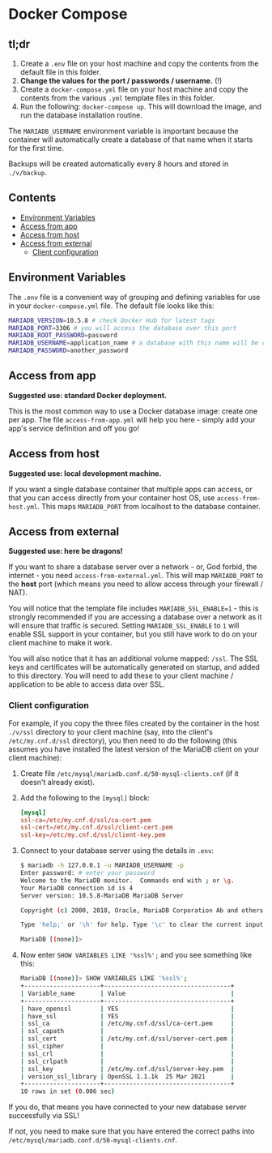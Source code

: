 # Docker Compose

## tl;dr

1. Create a `.env` file on your host machine and copy the contents from the default file in this folder.
2. **Change the values for the port / passwords / username.** (!)
3. Create a `docker-compose.yml` file on your host machine and copy the contents from the various `.yml` template files in this folder.
4. Run the following: `docker-compose up`.  This will download the image, and run the database installation routine.

The `MARIADB_USERNAME` environment variable is important because the container will automatically create a database of that name when it starts for the first time.

Backups will be created automatically every 8 hours and stored in `./v/backup`.

## Contents

- [Environment Variables](#environment-variables)
- [Access from app](#access-from-app)
- [Access from host](#access-from-host)
- [Access from external](#access-from-external)
  - [Client configuration](#client-configuration)

## Environment Variables

The `.env` file is a convenient way of grouping and defining variables for use in your `docker-compose.yml` file.  The default file looks like this:

```bash
MARIADB_VERSION=10.5.8 # check Docker Hub for latest tags
MARIADB_PORT=3306 # you will access the database over this port
MARIADB_ROOT_PASSWORD=password
MARIADB_USERNAME=application_name # a database with this name will be created automatically
MARIADB_PASSWORD=another_password
```

## Access from app

**Suggested use: standard Docker deployment.**

This is the most common way to use a Docker database image: create one per app.  The file `access-from-app.yml` will help you here - simply add your app's service definition and off you go!

## Access from host

**Suggested use: local development machine.**

If you want a single database container that multiple apps can access, or that you can access directly from your container host OS, use `access-from-host.yml`.  This maps `MARIADB_PORT` from localhost to the database container.

## Access from external

**Suggested use: here be dragons!**

If you want to share a database server over a network - or, God forbid, the internet - you need `access-from-external.yml`.  This will map `MARIADB_PORT` to the **host** port (which means you need to allow access through your firewall / NAT).

You will notice that the template file includes `MARIADB_SSL_ENABLE=1` - this is strongly recommended if you are accessing a database over a network as it will ensure that traffic is secured.  Setting `MARIADB_SSL_ENABLE` to `1` will enable SSL support in your container, but you still have work to do on your client machine to make it work.

You will also notice that it has an additional volume mapped: `/ssl`.  The SSL keys and certificates will be automatically generated on startup, and added to this directory.  You will need to add these to your client machine / application to be able to access data over SSL.

### Client configuration

For example, if you copy the three files created by the container in the host `./v/ssl` directory to your client machine (say, into the client's `/etc/my.cnf.d/ssl` directory), you then need to do the following (this assumes you have installed the latest version of the MariaDB client on your client machine):

1. Create file `/etc/mysql/mariadb.conf.d/50-mysql-clients.cnf` (if it doesn't already exist).

2. Add the following to the `[mysql]` block:

    ```conf
    [mysql]
    ssl-ca=/etc/my.cnf.d/ssl/ca-cert.pem
    ssl-cert=/etc/my.cnf.d/ssl/client-cert.pem
    ssl-key=/etc/my.cnf.d/ssl/client-key.pem
    ```

3. Connect to your database server using the details in `.env`:

    ```bash
    $ mariadb -h 127.0.0.1 -u MARIADB_USERNAME -p
    Enter password: # enter your password
    Welcome to the MariaDB monitor.  Commands end with ; or \g.
    Your MariaDB connection id is 4
    Server version: 10.5.8-MariaDB MariaDB Server

    Copyright (c) 2000, 2018, Oracle, MariaDB Corporation Ab and others.

    Type 'help;' or '\h' for help. Type '\c' to clear the current input statement.

    MariaDB [(none)]>
    ```

4. Now enter `SHOW VARIABLES LIKE '%ssl%';` and you see something like this:

    ```bash
    MariaDB [(none)]> SHOW VARIABLES LIKE '%ssl%';
    +---------------------+-----------------------------------+
    | Variable_name       | Value                             |
    +---------------------+-----------------------------------+
    | have_openssl        | YES                               |
    | have_ssl            | YES                               |
    | ssl_ca              | /etc/my.cnf.d/ssl/ca-cert.pem     |
    | ssl_capath          |                                   |
    | ssl_cert            | /etc/my.cnf.d/ssl/server-cert.pem |
    | ssl_cipher          |                                   |
    | ssl_crl             |                                   |
    | ssl_crlpath         |                                   |
    | ssl_key             | /etc/my.cnf.d/ssl/server-key.pem  |
    | version_ssl_library | OpenSSL 1.1.1k  25 Mar 2021       |
    +---------------------+-----------------------------------+
    10 rows in set (0.006 sec)
    ```

If you do, that means you have connected to your new database server successfully via SSL!

If not, you need to make sure that you have entered the correct paths into `/etc/mysql/mariadb.conf.d/50-mysql-clients.cnf`.
